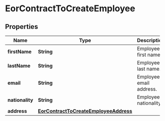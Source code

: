 

# EorContractToCreateEmployee


## Properties

| Name | Type | Description | Notes |
|------------ | ------------- | ------------- | -------------|
|**firstName** | **String** | Employee&#39;s first name. |  |
|**lastName** | **String** | Employee&#39;s last name. |  |
|**email** | **String** | Employee&#39;s email address. |  [optional] |
|**nationality** | **String** | Employee&#39;s nationality. |  |
|**address** | [**EorContractToCreateEmployeeAddress**](EorContractToCreateEmployeeAddress.md) |  |  [optional] |



